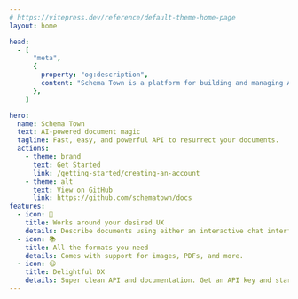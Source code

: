 ```yaml
---
# https://vitepress.dev/reference/default-theme-home-page
layout: home

head:
  - [
      "meta",
      {
        property: "og:description",
        content: "Schema Town is a platform for building and managing APIs.",
      },
    ]

hero:
  name: Schema Town
  text: AI-powered document magic
  tagline: Fast, easy, and powerful API to resurrect your documents.
  actions:
    - theme: brand
      text: Get Started
      link: /getting-started/creating-an-account
    - theme: alt
      text: View on GitHub
      link: https://github.com/schematown/docs
features:
  - icon: 🚀
    title: Works around your desired UX
    details: Describe documents using either an interactive chat interface, or with a robust hassle-free onboarding process.
  - icon: 📚
    title: All the formats you need
    details: Comes with support for images, PDFs, and more.
  - icon: 😃
    title: Delightful DX
    details: Super clean API and documentation. Get an API key and start building in minutes.
---
```

